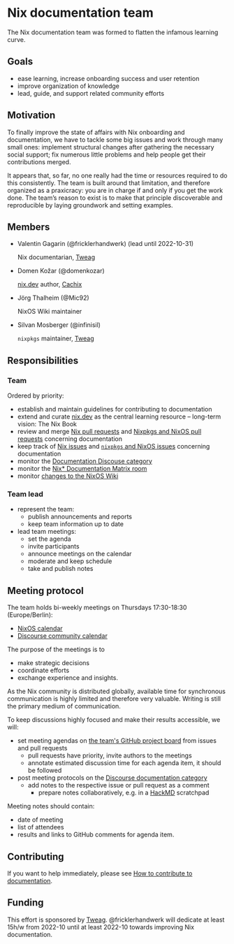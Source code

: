 # Nix documentation team

The Nix documentation team was formed to flatten the infamous learning curve. 

## Goals

- ease learning, increase onboarding success and user retention
- improve organization of knowledge
- lead, guide, and support related community efforts

## Motivation

To finally improve the state of affairs with Nix onboarding and documentation, we have to tackle some big issues and work through many small ones: implement structural changes after gathering the necessary social support; fix numerous little problems and help people get their contributions merged.

It appears that, so far, no one really had the time or resources required to do this consistently. The team is built around that limitation, and therefore organized as a praxicracy: you are in charge if and only if you get the work done. The team’s reason to exist is to make that principle discoverable and reproducible by laying groundwork and setting examples.

## Members

- Valentin Gagarin (@fricklerhandwerk) (lead until 2022-10-31)
    
    Nix documentarian, [Tweag](tweag.io)

- Domen Kožar (@domenkozar)
    
    [nix.dev](http://nix.dev) author, [Cachix](cachix.org)

- Jörg Thalheim (@Mic92)
    
    NixOS Wiki maintainer

- Silvan Mosberger (@infinisil)

   `nixpkgs` maintainer, [Tweag](tweag.io)
    
## Responsibilities

### Team

Ordered by priority:
- establish and maintain guidelines for contributing to documentation
- extend and curate [nix.dev](https://nix.dev) as the central learning resource – long-term vision: The Nix Book
- review and merge [Nix pull requests](https://github.com/NixOS/nix/pulls?q=is%3Aopen+is%3Apr+label%3Adocumentation) and [Nixpkgs and NixOS pull requests](https://github.com/NixOS/nixpkgs/pulls?q=is%3Aopen+is%3Apr+label%3A%228.has%3A+documentation%22) concerning documentation
- keep track of [Nix issues](https://github.com/NixOS/nix/issues?q=is%3Aopen+is%3Aissue+label%3Adocumentation) and [`nixpkgs` and NixOS issues](https://github.com/NixOS/nixpkgs/issues?q=is%3Aopen+is%3Aissue+label%3A%229.needs%3A+documentation%22) concerning documentation
- monitor the [Documentation Discouse category](https://discourse.nixos.org/c/dev/documentation/25)
- monitor the [Nix* Documentation Matrix room](https://app.element.io/#/room/#docs:nixos.org)
- monitor [changes to the NixOS Wiki](https://matrix.to/#/#nixos-wiki:utzutzutz.net)

### Team lead

- represent the team:
  - publish announcements and reports
  - keep team information up to date
- lead team meetings:
  - set the agenda
  - invite participants
  - announce meetings on the calendar
  - moderate and keep schedule
  - take and publish notes

## Meeting protocol

The team holds bi-weekly meetings on Thursdays 17:30-18:30 (Europe/Berlin):
- [NixOS calendar](https://calendar.google.com/calendar/u/0/embed?src=b9o52fobqjak8oq8lfkhg3t0qg@group.calendar.google.com)
- [Discourse community calendar](https://discourse.nixos.org/t/community-calendar/18589)

The purpose of the meetings is to
- make strategic decisions
- coordinate efforts
- exchange experience and insights.

As the Nix community is distributed globally, available time for synchronous communication is highly limited and therefore very valuable. Writing is still the primary medium of communication.

To keep discussions highly focused and make their results accessible, we will:

- set meeting agendas on [the team's GitHub project board](https://github.com/orgs/NixOS/projects/15) from issues and pull requests
  - pull requests have priority, invite authors to the meetings
  - annotate estimated discussion time for each agenda item, it should be followed
- post meeting protocols on the [Discourse documentation category](https://discourse.nixos.org/c/dev/documentation/25)
  - add notes to the respective issue or pull request as a comment
    -  prepare notes collaboratively, e.g. in a [HackMD](https://hackmd.io/) scratchpad

Meeting notes should contain:

- date of meeting
- list of attendees
- results and links to GitHub comments for agenda item.

## Contributing

If you want to help immediately, please see [How to contribute to documentation](./how-to-contribute-to-documentation.md).

## Funding

This effort is sponsored by [Tweag](tweag.io).
@fricklerhandwerk will dedicate at least 15h/w from 2022-10 until at least 2022-10 towards improving Nix documentation.

